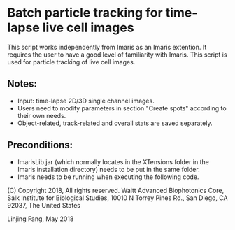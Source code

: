 # Batch particle tracking for time-lapse live cell images

This script works independently from Imaris as an Imaris extention. It 
requires the user to have a good level of familiarity with Imaris.
This script is used for particle tracking of live cell images.

## Notes:
  - Input: time-lapse 2D/3D single channel images.
  - Users need to modify parameters in section "Create spots" according
    to their own needs.
  - Object-related, track-related and overall stats are saved separately. 

## Preconditions:
  - ImarisLib.jar (which normally locates in the XTensions folder in the
    Imaris installation directory) needs to be put in the same folder.
  - Imaris needs to be running when executing the following code. 

(C) Copyright 2018, All rights reserved. Waitt Advanced Biophotonics Core, Salk Institute for Biological Studies, 10010 N Torrey Pines Rd., San Diego, CA 92037, The United States

Linjing Fang, May 2018
